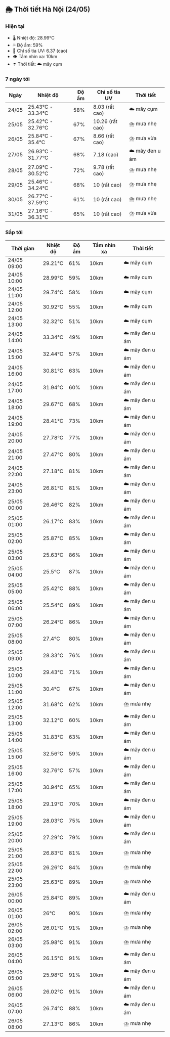 ## 🌦️ Thời tiết Hà Nội (24/05)

### Hiện tại

- 🌡️ Nhiệt độ: 28.99℃
- 💦 Độ ẩm: 59%
- 🌟 Chỉ số tia UV: 6.37 (cao)
- 👁️ Tầm nhìn xa: 10km
- ☂️ Thời tiết: ☁️ mây cụm

### 7 ngày tới

| Ngày | Nhiệt độ | Độ ẩm | Chỉ số tia UV | Thời tiết |
| --- | --- | --- | --- | --- |
| 24/05 | 25.43℃ - 33.34℃ | 58% | 8.03 (rất cao) | ☁️ mây cụm |
| 25/05 | 25.42℃ - 32.76℃ | 67% | 10.26 (rất cao) | ⛈️ mưa nhẹ |
| 26/05 | 25.84℃ - 35.4℃ | 67% | 8.66 (rất cao) | ⛈️ mưa vừa |
| 27/05 | 26.93℃ - 31.77℃ | 68% | 7.18 (cao) | ☁️ mây đen u ám |
| 28/05 | 27.09℃ - 30.52℃ | 72% | 9.78 (rất cao) | ⛈️ mưa nhẹ |
| 29/05 | 25.46℃ - 34.24℃ | 68% | 10 (rất cao) | ⛈️ mưa nhẹ |
| 30/05 | 26.77℃ - 37.59℃ | 61% | 10 (rất cao) | ⛈️ mưa nhẹ |
| 31/05 | 27.16℃ - 36.31℃ | 65% | 10 (rất cao) | ⛈️ mưa vừa |

### Sắp tới

| Thời gian | Nhiệt độ | Độ ẩm | Tầm nhìn xa | Thời tiết |
| --- | --- | --- | --- | --- |
| 24/05 09:00 | 29.21℃ | 61% | 10km | ☁️ mây cụm |
| 24/05 10:00 | 28.99℃ | 59% | 10km | ☁️ mây cụm |
| 24/05 11:00 | 29.74℃ | 58% | 10km | ☁️ mây cụm |
| 24/05 12:00 | 30.92℃ | 55% | 10km | ☁️ mây cụm |
| 24/05 13:00 | 32.32℃ | 51% | 10km | ☁️ mây cụm |
| 24/05 14:00 | 33.34℃ | 49% | 10km | ☁️ mây đen u ám |
| 24/05 15:00 | 32.44℃ | 57% | 10km | ☁️ mây đen u ám |
| 24/05 16:00 | 30.81℃ | 63% | 10km | ☁️ mây đen u ám |
| 24/05 17:00 | 31.94℃ | 60% | 10km | ☁️ mây đen u ám |
| 24/05 18:00 | 29.67℃ | 68% | 10km | ☁️ mây đen u ám |
| 24/05 19:00 | 28.41℃ | 73% | 10km | ☁️ mây đen u ám |
| 24/05 20:00 | 27.78℃ | 77% | 10km | ☁️ mây đen u ám |
| 24/05 21:00 | 27.47℃ | 80% | 10km | ☁️ mây đen u ám |
| 24/05 22:00 | 27.18℃ | 81% | 10km | ☁️ mây đen u ám |
| 24/05 23:00 | 26.81℃ | 81% | 10km | ☁️ mây đen u ám |
| 25/05 00:00 | 26.46℃ | 82% | 10km | ☁️ mây đen u ám |
| 25/05 01:00 | 26.17℃ | 83% | 10km | ☁️ mây đen u ám |
| 25/05 02:00 | 25.87℃ | 85% | 10km | ☁️ mây đen u ám |
| 25/05 03:00 | 25.63℃ | 86% | 10km | ☁️ mây đen u ám |
| 25/05 04:00 | 25.5℃ | 87% | 10km | ☁️ mây đen u ám |
| 25/05 05:00 | 25.42℃ | 88% | 10km | ☁️ mây đen u ám |
| 25/05 06:00 | 25.54℃ | 89% | 10km | ☁️ mây đen u ám |
| 25/05 07:00 | 26.24℃ | 86% | 10km | ☁️ mây đen u ám |
| 25/05 08:00 | 27.4℃ | 80% | 10km | ☁️ mây đen u ám |
| 25/05 09:00 | 28.33℃ | 76% | 10km | ☁️ mây đen u ám |
| 25/05 10:00 | 29.43℃ | 71% | 10km | ☁️ mây đen u ám |
| 25/05 11:00 | 30.4℃ | 67% | 10km | ☁️ mây đen u ám |
| 25/05 12:00 | 31.68℃ | 62% | 10km | ⛈️ mưa nhẹ |
| 25/05 13:00 | 32.12℃ | 60% | 10km | ☁️ mây đen u ám |
| 25/05 14:00 | 31.83℃ | 63% | 10km | ☁️ mây đen u ám |
| 25/05 15:00 | 32.56℃ | 59% | 10km | ☁️ mây đen u ám |
| 25/05 16:00 | 32.76℃ | 57% | 10km | ☁️ mây đen u ám |
| 25/05 17:00 | 30.94℃ | 65% | 10km | ☁️ mây đen u ám |
| 25/05 18:00 | 29.19℃ | 70% | 10km | ☁️ mây đen u ám |
| 25/05 19:00 | 28.03℃ | 75% | 10km | ☁️ mây đen u ám |
| 25/05 20:00 | 27.29℃ | 79% | 10km | ☁️ mây đen u ám |
| 25/05 21:00 | 26.83℃ | 81% | 10km | ⛈️ mưa nhẹ |
| 25/05 22:00 | 26.26℃ | 84% | 10km | ⛈️ mưa nhẹ |
| 25/05 23:00 | 25.63℃ | 89% | 10km | ⛈️ mưa nhẹ |
| 26/05 00:00 | 25.84℃ | 89% | 10km | ☁️ mây đen u ám |
| 26/05 01:00 | 26℃ | 90% | 10km | ⛈️ mưa nhẹ |
| 26/05 02:00 | 26.01℃ | 91% | 10km | ⛈️ mưa nhẹ |
| 26/05 03:00 | 25.98℃ | 91% | 10km | ⛈️ mưa nhẹ |
| 26/05 04:00 | 26.15℃ | 91% | 10km | ☁️ mây đen u ám |
| 26/05 05:00 | 25.98℃ | 91% | 10km | ☁️ mây đen u ám |
| 26/05 06:00 | 26.02℃ | 91% | 10km | ☁️ mây đen u ám |
| 26/05 07:00 | 26.74℃ | 88% | 10km | ☁️ mây đen u ám |
| 26/05 08:00 | 27.13℃ | 86% | 10km | ⛈️ mưa nhẹ |
